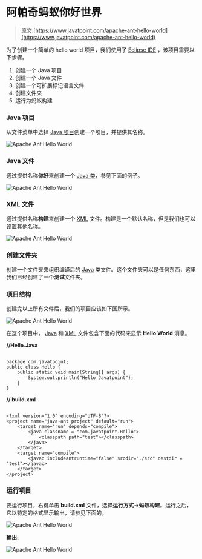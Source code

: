 # 阿帕奇蚂蚁你好世界

> 原文:[https://www.javatpoint.com/apache-ant-hello-world](https://www.javatpoint.com/apache-ant-hello-world)

为了创建一个简单的 hello world 项目，我们使用了 [Eclipse IDE](creating-jsp-in-eclipse-ide) ，该项目需要以下步骤。

1.  创建一个 Java 项目
2.  创建一个 Java 文件
3.  创建一个可扩展标记语言文件
4.  创建文件夹
5.  运行为蚂蚁构建

### Java 项目

从文件菜单中选择 [Java 项目](java-application-world-project)创建一个项目，并提供其名称。

![Apache Ant Hello World](../Images/64b6d33c63f5a55f3ea807c94b011fe4.png)

### Java 文件

通过提供名称**你好**来创建一个 [Java 类](java-arraylist)，参见下面的例子。

![Apache Ant Hello World](../Images/c9861a09b79ba08cacb81bacbc3c6853.png)

### XML 文件

通过提供名称**构建**来创建一个 [XML](xml-tutorial) 文件。构建是一个默认名称，但是我们也可以设置其他名称。

![Apache Ant Hello World](../Images/0e4ef5a9fdd5b16a7aa3ddb1ba478763.png)

### 创建文件夹

创建一个文件夹来组织编译后的 [Java](java-tutorial) 类文件。这个文件夹可以是任何东西，这里我们已经创建了一个**测试**文件夹。

### 项目结构

创建完以上所有文件后，我们的项目应该如下图所示。

![Apache Ant Hello World](../Images/c345432418f44e5a5b06b163c40335f6.png)

在这个项目中， [Java](history-of-java) 和 [XML](features-and-advantages-of-xml) 文件包含下面的代码来显示 **Hello World** 消息。

**//Hello.Java**

```

package com.javatpoint;
public class Hello {
	public static void main(String[] args) {
		System.out.println("Hello Javatpoint");
	}
}

```

**// build.xml**

```

<?xml version="1.0" encoding="UTF-8"?>
<project name="java-ant project" default="run">
	<target name="run" depends="compile">
		<java classname = "com.javatpoint.Hello">
			<classpath path="test"></classpath>
		</java>
	</target>
	<target name="compile">
		<javac includeantruntime="false" srcdir="./src" destdir = "test"></javac>
	</target>
</project>

```

### 运行项目

要运行项目，右键单击 **build.xml** 文件，选择**运行方式→蚂蚁构建**。运行之后，它以特定的格式显示输出，请参见下面的。

![Apache Ant Hello World](../Images/eb4e77124d193438ffe3e603d593a80f.png)

**输出:**

![Apache Ant Hello World](../Images/81055cd20a455055e95330612f05617d.png)